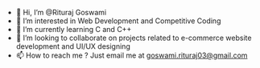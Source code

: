 - 👋 Hi, I’m @Rituraj Goswami
- 👀 I’m interested in Web Development and Competitive Coding
- 🌱 I’m currently learning C and C++
- 💞️ I’m looking to collaborate on projects related to e-commerce website development and UI/UX designing
- 📫 How to reach me ? Just email me at goswami.rituraj03@gmail.com

<!---
Xta1neR/Xta1neR is a ✨ special ✨ repository because its `README.md` (this file) appears on your GitHub profile.
You can click the Preview link to take a look at your changes.
--->
